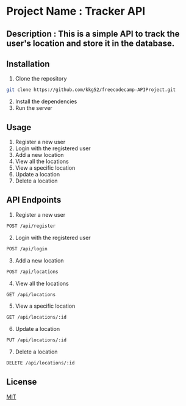 # Project Name : Tracker API
## Description : This is a simple API to track the user's location and store it in the database.

## Installation
1. Clone the repository
```bash
git clone https://github.com/kkg52/freecodecamp-APIProject.git
```
2. Install the dependencies
3. Run the server

## Usage
1. Register a new user
2. Login with the registered user
3. Add a new location
4. View all the locations
5. View a specific location
6. Update a location
7. Delete a location

## API Endpoints
1. Register a new user
```bash
POST /api/register
```
2. Login with the registered user
```bash
POST /api/login
```
3. Add a new location
```bash
POST /api/locations
```
4. View all the locations
```bash
GET /api/locations
```
5. View a specific location
```bash
GET /api/locations/:id
```
6. Update a location
```bash
PUT /api/locations/:id
```
7. Delete a location
```bash
DELETE /api/locations/:id
```

## License
[MIT](https://choosealicense.com/licenses/mit/)

